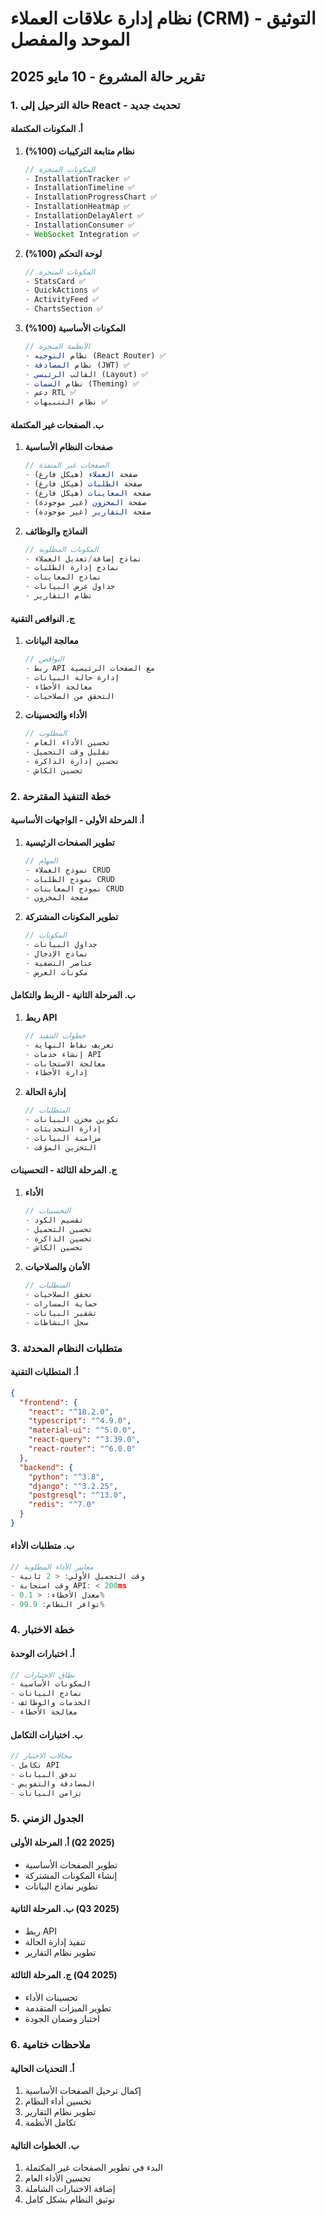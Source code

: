 # نظام إدارة علاقات العملاء (CRM) - التوثيق الموحد والمفصل

## تقرير حالة المشروع - 10 مايو 2025

### 1. حالة الترحيل إلى React - تحديث جديد

#### أ. المكونات المكتملة
1. **نظام متابعة التركيبات (100%)**
   ```typescript
   // المكونات المنجزة
   - InstallationTracker ✅
   - InstallationTimeline ✅
   - InstallationProgressChart ✅
   - InstallationHeatmap ✅
   - InstallationDelayAlert ✅
   - InstallationConsumer ✅
   - WebSocket Integration ✅
   ```

2. **لوحة التحكم (100%)**
   ```typescript
   // المكونات المنجزة
   - StatsCard ✅
   - QuickActions ✅
   - ActivityFeed ✅
   - ChartsSection ✅
   ```

3. **المكونات الأساسية (100%)**
   ```typescript
   // الأنظمة المنجزة
   - نظام التوجيه (React Router) ✅
   - نظام المصادقة (JWT) ✅
   - القالب الرئيسي (Layout) ✅
   - نظام السمات (Theming) ✅
   - دعم RTL ✅
   - نظام التنبيهات ✅
   ```

#### ب. الصفحات غير المكتملة
1. **صفحات النظام الأساسية**
   ```typescript
   // الصفحات غير المنفذة
   - صفحة العملاء (هيكل فارغ)
   - صفحة الطلبات (هيكل فارغ)
   - صفحة المعاينات (هيكل فارغ)
   - صفحة المخزون (غير موجودة)
   - صفحة التقارير (غير موجودة)
   ```

2. **النماذج والوظائف**
   ```typescript
   // المكونات المطلوبة
   - نماذج إضافة/تعديل العملاء
   - نماذج إدارة الطلبات
   - نماذج المعاينات
   - جداول عرض البيانات
   - نظام التقارير
   ```

#### ج. النواقص التقنية
1. **معالجة البيانات**
   ```typescript
   // النواقص
   - ربط API مع الصفحات الرئيسية
   - إدارة حالة البيانات
   - معالجة الأخطاء
   - التحقق من الصلاحيات
   ```

2. **الأداء والتحسينات**
   ```typescript
   // المطلوب
   - تحسين الأداء العام
   - تقليل وقت التحميل
   - تحسين إدارة الذاكرة
   - تحسين الكاش
   ```

### 2. خطة التنفيذ المقترحة

#### أ. المرحلة الأولى - الواجهات الأساسية
1. **تطوير الصفحات الرئيسية**
   ```typescript
   // المهام
   - نموذج العملاء CRUD
   - نموذج الطلبات CRUD
   - نموذج المعاينات CRUD
   - صفحة المخزون
   ```

2. **تطوير المكونات المشتركة**
   ```typescript
   // المكونات
   - جداول البيانات
   - نماذج الإدخال
   - عناصر التصفية
   - مكونات العرض
   ```

#### ب. المرحلة الثانية - الربط والتكامل
1. **ربط API**
   ```typescript
   // خطوات التنفيذ
   - تعريف نقاط النهاية
   - إنشاء خدمات API
   - معالجة الاستجابات
   - إدارة الأخطاء
   ```

2. **إدارة الحالة**
   ```typescript
   // المتطلبات
   - تكوين مخزن البيانات
   - إدارة التحديثات
   - مزامنة البيانات
   - التخزين المؤقت
   ```

#### ج. المرحلة الثالثة - التحسينات
1. **الأداء**
   ```typescript
   // التحسينات
   - تقسيم الكود
   - تحسين التحميل
   - تحسين الذاكرة
   - تحسين الكاش
   ```

2. **الأمان والصلاحيات**
   ```typescript
   // المتطلبات
   - تحقق الصلاحيات
   - حماية المسارات
   - تشفير البيانات
   - سجل النشاطات
   ```

### 3. متطلبات النظام المحدثة

#### أ. المتطلبات التقنية
```json
{
  "frontend": {
    "react": "^18.2.0",
    "typescript": "^4.9.0",
    "material-ui": "^5.0.0",
    "react-query": "^3.39.0",
    "react-router": "^6.0.0"
  },
  "backend": {
    "python": "^3.8",
    "django": "^3.2.25",
    "postgresql": "^13.0",
    "redis": "^7.0"
  }
}
```

#### ب. متطلبات الأداء
```typescript
// معايير الأداء المطلوبة
- وقت التحميل الأولي: < 2 ثانية
- وقت استجابة API: < 200ms
- معدل الأخطاء: < 0.1%
- توافر النظام: 99.9%
```

### 4. خطة الاختبار

#### أ. اختبارات الوحدة
```typescript
// نطاق الاختبارات
- المكونات الأساسية
- نماذج البيانات
- الخدمات والوظائف
- معالجة الأخطاء
```

#### ب. اختبارات التكامل
```typescript
// مجالات الاختبار
- تكامل API
- تدفق البيانات
- المصادقة والتفويض
- تزامن البيانات
```

### 5. الجدول الزمني

#### أ. المرحلة الأولى (Q2 2025)
- تطوير الصفحات الأساسية
- إنشاء المكونات المشتركة
- تطوير نماذج البيانات

#### ب. المرحلة الثانية (Q3 2025)
- ربط API
- تنفيذ إدارة الحالة
- تطوير نظام التقارير

#### ج. المرحلة الثالثة (Q4 2025)
- تحسينات الأداء
- تطوير الميزات المتقدمة
- اختبار وضمان الجودة

### 6. ملاحظات ختامية

#### أ. التحديات الحالية
1. إكمال ترحيل الصفحات الأساسية
2. تحسين أداء النظام
3. تطوير نظام التقارير
4. تكامل الأنظمة

#### ب. الخطوات التالية
1. البدء في تطوير الصفحات غير المكتملة
2. تحسين الأداء العام
3. إضافة الاختبارات الشاملة
4. توثيق النظام بشكل كامل
